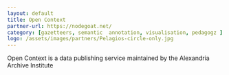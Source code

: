 ```yaml
---
layout: default
title: Open Context
partner-url: https://nodegoat.net/
category: [gazetteers, semantic  annotation, visualisation, pedagogz ]
logo: /assets/images/partners/Pelagios-circle-only.jpg
---
```


Open Context is a data publishing service maintained by the Alexandria Archive Institute
